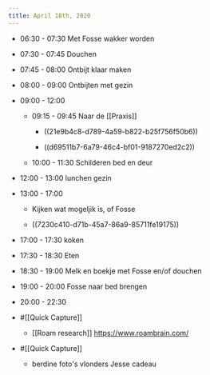 ```yaml
---
title: April 18th, 2020
---
```


- 06:30 - 07:30 Met Fosse wakker worden 

- 07:30 - 07:45 Douchen

- 07:45 - 08:00 Ontbijt klaar maken

- 08:00 - 09:00 Ontbijten met gezin 

- 09:00 - 12:00 
	 - 09:15 - 09:45 Naar de [[Praxis]] 
		 - ((21e9b4c8-d789-4a59-b822-b25f756f50b6))

		 - ((d69511b7-6a79-46c4-bf01-9187270ed2c2))

	 - 10:00 - 11:30 Schilderen bed en deur

- 12:00 - 13:00 lunchen gezin

- 13:00 - 17:00 
	 - Kijken wat mogeljik is, of Fosse

	 - ((7230c410-d71b-45a7-86a9-85711fe19175))

- 17:00 - 17:30 koken

- 17:30 - 18:30 Eten 

- 18:30 - 19:00 Melk en boekje met Fosse en/of douchen

- 19:00 - 20:00 Fosse naar bed brengen

- 20:00 - 22:30 

- #[[Quick Capture]]
	 - [[Roam research]] 
https://www.roambrain.com/

- #[[Quick Capture]]
	 - berdine foto's vlonders
Jesse cadeau 

